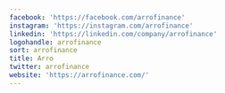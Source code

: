 ```yaml
---
facebook: 'https://facebook.com/arrofinance'
instagram: 'https://instagram.com/arrofinance'
linkedin: 'https://linkedin.com/company/arrofinance'
logohandle: arrofinance
sort: arrofinance
title: Arro
twitter: arrofinance
website: 'https://arrofinance.com/'
---
```

